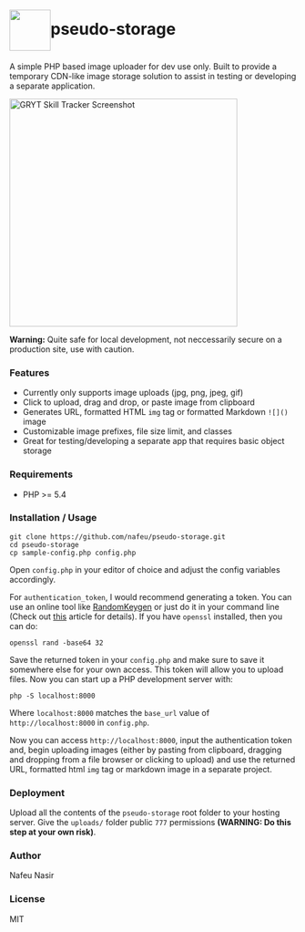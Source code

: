 <h1><img src="http://phrakture.com/images/github/pseudo-storage-icon-updated.png" width="72" height="72" valign="middle"/>pseudo-storage</h1>

A simple PHP based image uploader for dev use only. Built to provide a temporary CDN-like image storage solution to assist in testing or developing a separate application.

<img alt="GRYT Skill Tracker Screenshot" src="http://phrakture.com/images/github/pseudo-storage-screenshot.png" width="400" valign="middle"/>

**Warning:** Quite safe for local development, not neccessarily secure on a production site, use with caution.

### Features

- Currently only supports image uploads (jpg, png, jpeg, gif)
- Click to upload, drag and drop, or paste image from clipboard
- Generates URL, formatted HTML `img` tag or formatted Markdown `![]()` image
- Customizable image prefixes, file size limit, and classes
- Great for testing/developing a separate app that requires basic object storage

### Requirements

- PHP >= 5.4

### Installation / Usage

```
git clone https://github.com/nafeu/pseudo-storage.git
cd pseudo-storage
cp sample-config.php config.php
```

Open `config.php` in your editor of choice and adjust the config variables accordingly.

For `authentication_token`, I would recommend generating a token. You can use an online tool like [RandomKeygen](https://randomkeygen.com/) or just do it in your command line (Check out [this](https://www.howtogeek.com/howto/30184/10-ways-to-generate-a-random-password-from-the-command-line/) article for details). If you have `openssl` installed, then you can do:

```
openssl rand -base64 32
```

Save the returned token in your `config.php` and make sure to save it somewhere else for your own access. This token will allow you to upload files. Now you can start up a PHP development server with:

```
php -S localhost:8000
```

Where `localhost:8000` matches the `base_url` value of `http://localhost:8000` in `config.php`.

Now you can access `http://localhost:8000`, input the authentication token and, begin uploading images (either by pasting from clipboard, dragging and dropping from a file browser or clicking to upload) and use the returned URL, formatted html `img` tag or markdown image in a separate project.

### Deployment

Upload all the contents of the `pseudo-storage` root folder to your hosting server. Give the `uploads/` folder public `777` permissions **(WARNING: Do this step at your own risk)**.

### Author

Nafeu Nasir

### License

MIT